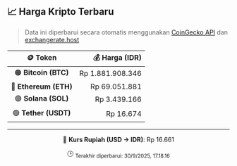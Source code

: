 

<!-- HARGA_KRIPTO -->
## 📈 Harga Kripto Terbaru

> Data ini diperbarui secara otomatis menggunakan [CoinGecko API](https://www.coingecko.com/) dan [exchangerate.host](https://exchangerate.host/)

<div align="center">

| 🪙 Token | 💰 Harga (IDR) |
|:------:|---------------:|
| 🟠 **Bitcoin (BTC)**   | Rp 1.881.908.346 |
| 🔵 **Ethereum (ETH)**  | Rp 69.051.881 |
| 🟣 **Solana (SOL)**    | Rp 3.439.166 |
| 🟢 **Tether (USDT)**   | Rp 16.674 |

---

💱 **Kurs Rupiah (USD → IDR)**: Rp 16.661

🕒 <sub>Terakhir diperbarui: 30/9/2025, 17.18.16</sub>

</div>
<!-- /HARGA_KRIPTO -->